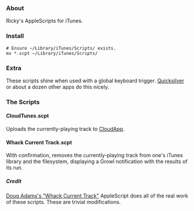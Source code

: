 ### About

Ricky's AppleScripts for iTunes.

### Install

	# Ensure ~/Library/iTunes/Scripts/ exists.
	mv *.scpt ~/Library/iTunes/Scripts/

### Extra

These scripts shine when used with a global keyboard trigger. [Quicksilver](http://qsapp.com/) or about a dozen other apps do this nicely.

### The Scripts

#### CloudTunes.scpt

Uploads the currently-playing track to [CloudApp](http://getcloudapp.com).

#### Whack Current Track.scpt

With confirmation, removes the currently-playing track from one's iTunes library and the filesystem, displaying a Growl notification with the results of its run.

##### Credit

[Doug Adams's "Whack Current Track"](http://dougscripts.com/itunes/) AppleScript does all of the real work of these scripts. These are trivial modifications.
